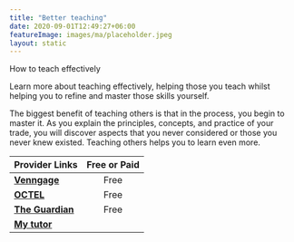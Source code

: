```yaml
---
title: "Better teaching"
date: 2020-09-01T12:49:27+06:00
featureImage: images/ma/placeholder.jpeg
layout: static
---
```


How to teach effectively

Learn more about teaching effectively, helping those you teach whilst helping you to refine and master those skills yourself.

The biggest benefit of teaching others is that in the process, you begin to master it. As you explain the principles, concepts, and practice of your trade, you will discover aspects that you never considered or those you never knew existed. Teaching others helps you to learn even more.

| Provider Links      | Free or Paid  |  
| :-----------          | :--------------:      |  
| [**Venngage**](https://venngage.com/blog/training-materials/) | Free | 
| [**OCTEL**](http://octel.alt.ac.uk/course-materials/learning-materials/) | Free | 
| [**The Guardian**](https://www.theguardian.com/teacher-network/teacher-blog/2014/oct/31/effective-teaching-10-tips) | Free | 
| [**My tutor**](https://www.mytutor.co.uk/tutors/apply/) |  | 
  

<br/><br/>







